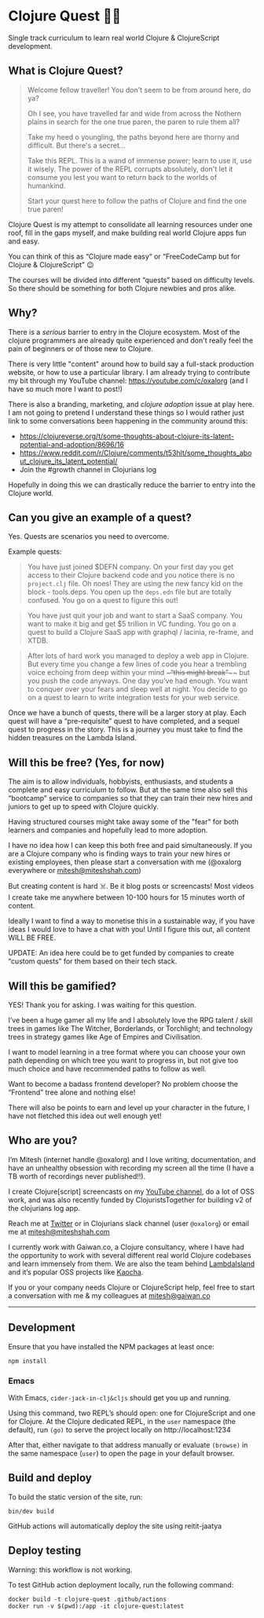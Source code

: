 # Clojure Quest 🧙‍♀️

Single track curriculum to learn real world Clojure & ClojureScript development. 

## What is Clojure Quest? 

> Welcome fellow traveller! You don't seem to be from around here, do ya?
>
> Oh I see, you have travelled far and wide from across the Nothern plains in
> search for the one true paren, the paren to rule them all?
> 
> Take my heed o youngling, the paths beyond here are thorny and difficult. But
> there's a secret...
> 
> Take this REPL. This is a wand of immense power; learn to use it, use it
> wisely. The power of the REPL corrupts absolutely, don't let it consume you
> lest you want to return back to the worlds of humankind.
> 
> Start your quest here to follow the paths of Clojure and find the one true
> paren!

Clojure Quest is my attempt to consolidate all learning resources under one
roof, fill in the gaps myself, and make building real world Clojure apps fun and
easy.

You can think of this as “Clojure made easy“ or “FreeCodeCamp but for Clojure &
ClojureScript” 😉

The courses will be divided into different “quests” based on difficulty levels.
So there should be something for both Clojure newbies and pros alike.

## Why?

There is a _serious_ barrier to entry in the Clojure ecosystem. Most of the clojure
programmers are already quite experienced and don't really feel the pain of beginners
or of those new to Clojure.

There is very little "content" around how to build say a full-stack production
website, or how to use a particular library. I am already trying to contribute
my bit through my YouTube channel: https://youtube.com/c/oxalorg (and I have so
much more I want to post!)

There is also a branding, marketing, and _clojure adoption_ issue at play here.
I am not going to pretend I understand these things so I would rather just link
to some conversations been happening in the community around this:

* https://clojureverse.org/t/some-thoughts-about-clojure-its-latent-potential-and-adoption/8696/16
* https://www.reddit.com/r/Clojure/comments/t53hlt/some_thoughts_about_clojure_its_latent_potential/
* Join the #growth channel in Clojurians log

Hopefully in doing this we can drastically reduce the barrier to entry into the
Clojure world.

## Can you give an example of a quest?

Yes. Quests are scenarios you need to overcome.

Example quests:
> You have just joined $DEFN company. On your first day you get access to their
> Clojure backend code and you notice there is no `project.clj` file. Oh noes!
> They are using the new fancy kid on the block - tools.deps. You open up the
> `deps.edn` file but are totally confused. You go on a quest to figure this
> out!

> You have just quit your job and want to start a SaaS company. You want to make
> it big and get $5 trillion in VC funding. You go on a quest to build a Clojure
> SaaS app with graphql / lacinia, re-frame, and XTDB.

> After lots of hard work you managed to deploy a web app in Clojure. But every
> time you change a few lines of code you hear a trembling voice echoing from
> deep within your mind ~~~~~“this might break”~~~~~~ but you push the code
> anyways. One day you’ve had enough. You want to conquer over your fears and
> sleep well at night. You decide to go on a quest to learn to write integration
> tests for your web service.

Once we have a bunch of quests, there will be a larger story at play. Each quest
will have a “pre-requisite” quest to have completed, and a sequel quest to
progress in the story. This is a journey you must take to find the hidden
treasures on the Lambda Island.

## Will this be free? (Yes, for now)

The aim is to allow individuals, hobbyists, enthusiasts, and students a complete
and easy curriculum to follow. But at the same time also sell this “bootcamp”
service to companies so that they can train their new hires and juniors to get
up to speed with Clojure quickly.

Having structured courses might take away some of the "fear" for both learners
and companies and hopefully lead to more adoption.

I have no idea how I can keep this both free and paid simultaneously. If you are
a Clojure company who is finding ways to train your new hires or existing
employees, then please start a conversation with me (@oxalorg everywhere or
mitesh@miteshshah.com)

But creating content is hard ☠️. Be it blog posts or screencasts! Most videos I
create take me anywhere between 10-100 hours for 15 minutes worth of content.

Ideally I want to find a way to monetise this in a sustainable way, if you have
ideas I would love to have a chat with you! Until I figure this out, all content
WILL BE FREE.

UPDATE: An idea here could be to get funded by companies to create “custom
quests” for them based on their tech stack.

## Will this be gamified?

YES! Thank you for asking. I was waiting for this question.

I’ve been a huge gamer all my life and I absolutely love the RPG talent / skill
trees in games like The Witcher, Borderlands, or Torchlight; and technology
trees in strategy games like Age of Empires and Civilisation.

I want to model learning in a tree format where you can choose your own path
depending on which tree you want to progress in, but not give too much choice
and have recommended paths to follow as well.

Want to become a badass frontend developer? No problem choose the “Frontend”
tree alone and nothing else!

There will also be points to earn and level up your character in the future, I
have not fletched this idea out well enough yet!

## Who are you?

I’m Mitesh (internet handle @oxalorg) and I love writing, documentation, and
have an unhealthy obsession with recording my screen all the time (I have a TB
worth of recordings never published!!).

I create Clojure[script] screencasts on my [YouTube
channel](https://youtube.com/c/oxalorg), do a lot of OSS work, and was also
recently funded by ClojuristsTogether for building v2 of the
clojurians log app.

Reach me at [Twitter](https://twitter.com/oxalorg) or in Clojurians slack
channel (user `@oxalorg`) or email me at mitesh@miteshshah.com

I currently work with Gaiwan.co, a Clojure consultancy, where I have had the
opportunity to work with several different real world Clojure codebases and
learn immensely from them. We are also the team behind [LambdaIsland](https://github.com/lambdaisland) 
and it’s popular OSS projects like [Kaocha](https://github.com/lambdaisland/kaocha).

If you or your company needs Clojure or ClojureScript help, feel free to start a
conversation with me & my colleagues at mitesh@gaiwan.co

---

## Development

Ensure that you have installed the NPM packages at least once:

```
npm install
```

### Emacs

With Emacs, `cider-jack-in-clj&cljs` should get you up and running.

Using this command, two REPL’s should open: one for ClojureScript and
one for Clojure. At the Clojure dedicated REPL, in the `user`
namespace (the default), run `(go)` to serve the project locally on
http://localhost:1234

After that, either navigate to that address manually or evaluate
`(browse)` in the same namespace (`user`) to open the page in your
default browser.

## Build and deploy

To build the static version of the site, run:

```
bin/dev build
```

GitHub actions will automatically deploy the site using reitit-jaatya

## Deploy testing

Warning: this workflow is not working.

To test GitHub action deployment locally, run the following command:

```
docker build -t clojure-quest .github/actions 
docker run -v $(pwd):/app -it clojure-quest:latest
```
